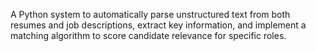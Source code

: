 A Python system to automatically parse unstructured text from both resumes and job descriptions, extract key information, and implement a matching algorithm to score candidate relevance for specific roles.
